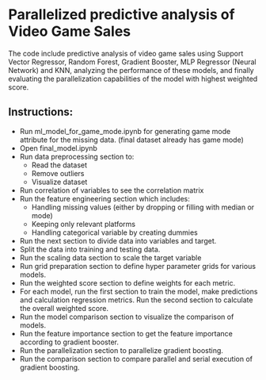 # Parallelized predictive analysis of Video Game Sales

The code include predictive analysis of video game sales using Support Vector Regressor, Random Forest, Gradient Booster, MLP Regressor (Neural Network) and KNN, analyzing the performance of these models, and finally evaluating the parallelization capabilities of the model with highest weighted score.

## Instructions:

- Run ml_model_for_game_mode.ipynb for generating game mode attribute for the missing data. (final dataset already has game mode)
- Open final_model.ipynb
- Run data preprocessing section to: 
  - Read the dataset
  - Remove outliers
  - Visualize dataset
- Run correlation of variables to see the correlation matrix
- Run the feature engineering section which includes:
  - Handling missing values (either by dropping or filling with median or mode)
  - Keeping only relevant platforms
  - Handling categorical variable by creating dummies
- Run the next section to divide data into variables and target.
- Split the data into training and testing data.
- Run the scaling data section to scale the target variable
- Run grid preparation section to define hyper parameter grids for various models.
- Run the weighted score section to define weights for each metric.
- For each model, run the first section to train the model, make predictions and calculation regression metrics. Run the second section to calculate the overall weighted score.
- Run the model comparison section to visualize the comparison of models.
- Run the feature importance section to get the feature importance according to gradient booster.
- Run the parallelization section to parallelize gradient boosting.
- Run the comparison section to compare parallel and serial execution of gradient boosting.
